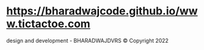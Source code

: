 # https://bharadwajcode.github.io/www.tictactoe.com
design and development - BHARADWAJDVRS
&copy; Copyright 2022
